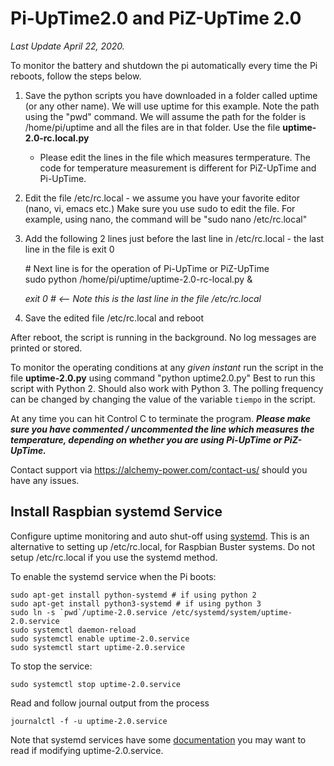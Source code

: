 # Pi-UpTime2.0 and PiZ-UpTime 2.0
*Last Update April 22, 2020.*

To monitor the battery and shutdown the pi automatically every time the Pi reboots, follow the steps below.

1) Save the python scripts you have downloaded in a folder called uptime (or any other name). We will use
   uptime for this example. Note the path using the "pwd" command. We will assume the path for the folder is
   /home/pi/uptime and all the files are in that folder. Use the file **uptime-2.0-rc.local.py**
   * Please edit the lines in the file which measures termperature. The code for temperature measurement is different
     for PiZ-UpTime and Pi-UpTime.
2) Edit the file /etc/rc.local - we assume you have your favorite editor (nano, vi, emacs etc.) Make sure
   you use sudo to edit the file. For example, using nano, the command will be "sudo nano /etc/rc.local"
3) Add the following 2 lines just before the last line in /etc/rc.local - the last line in the file is exit 0

      \# Next line is for the operation of Pi-UpTime or PiZ-UpTime \
      sudo python /home/pi/uptime/uptime-2.0-rc-local.py &

     *exit 0      #  <-- Note this is the last line in the file /etc/rc.local*

4) Save the edited file /etc/rc.local and reboot

After reboot, the script is running in the background. No log messages are printed or stored.

To monitor the operating conditions at any *given instant* run the script in the file **uptime-2.0.py** using command "python uptime2.0.py"
Best to run this script with Python 2. Should also work with Python 3.
The polling frequency can be changed by changing the value of the variable ```tiempo``` in the script.

At any time you can hit Control C to terminate the program.
**_Please make sure you have commented / uncommented the line which measures the temperature, depending on whether you
 are using Pi-UpTime or PiZ-UpTime._**

 Contact support via https://alchemy-power.com/contact-us/ should you have any issues.

## Install Raspbian systemd Service

Configure uptime monitoring and auto shut-off using [systemd](https://www.raspberrypi.org/documentation/linux/usage/systemd.md). This is an alternative to setting up /etc/rc.local, for Raspbian Buster systems. Do not setup /etc/rc.local if you use the systemd method.

To enable the systemd service when the Pi boots:

    sudo apt-get install python-systemd # if using python 2
    sudo apt-get install python3-systemd # if using python 3
    sudo ln -s `pwd`/uptime-2.0.service /etc/systemd/system/uptime-2.0.service
    sudo systemctl daemon-reload
    sudo systemctl enable uptime-2.0.service
    sudo systemctl start uptime-2.0.service

To stop the service:

    sudo systemctl stop uptime-2.0.service

Read and follow journal output from the process

    journalctl -f -u uptime-2.0.service

Note that systemd services have some [documentation](https://www.freedesktop.org/software/systemd/man/systemd.service.html) you may want to read if modifying uptime-2.0.service.


